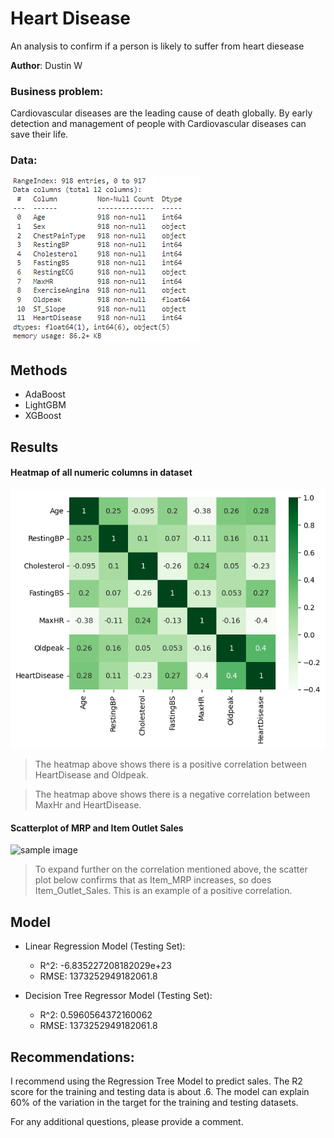 # Heart Disease
An analysis to confirm if a person is likely to suffer from heart diesease

**Author**: Dustin W

### Business problem:

Cardiovascular diseases are the leading cause of death globally. By early detection and management of people with Cardiovascular diseases can save their life.


### Data:
![sample image](heartd_1.png)


## Methods
- AdaBoost
- LightGBM
- XGBoost

## Results




#### Heatmap of all numeric columns in dataset
![sample image](heartd_2.png)

> The heatmap above shows there is a positive correlation between HeartDisease and Oldpeak.

> The heatmap above shows there is a negative correlation between MaxHr and HeartDisease.
#### Scatterplot of MRP and Item Outlet Sales
![sample image](download_2.png)

> To expand further on the correlation mentioned above, the scatter plot below confirms that as Item_MRP increases, so does Item_Outlet_Sales. This is an example of a positive correlation.
## Model

- Linear Regression Model (Testing Set):
  - R^2: -6.835227208182029e+23
  - RMSE: 1373252949182061.8

- Decision Tree Regressor Model (Testing Set):
  - R^2: 0.5960564372160062
  - RMSE: 1373252949182061.8


## Recommendations:

I recommend using the Regression Tree Model to predict sales. The R2 score for the training and testing data is about .6. The model can explain 60% of the variation in the target for the training and testing datasets.



For any additional questions, please provide a comment.
